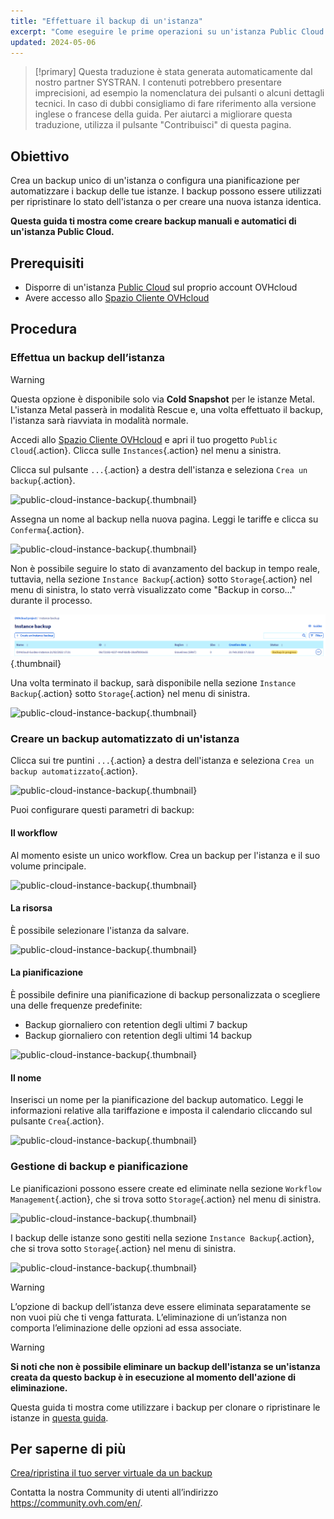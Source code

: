 ```yaml
---
title: "Effettuare il backup di un'istanza"
excerpt: "Come eseguire le prime operazioni su un'istanza Public Cloud dallo Spazio Cliente OVHcloud"
updated: 2024-05-06
---
```


> [!primary]
> Questa traduzione è stata generata automaticamente dal nostro partner SYSTRAN. I contenuti potrebbero presentare imprecisioni, ad esempio la nomenclatura dei pulsanti o alcuni dettagli tecnici. In caso di dubbi consigliamo di fare riferimento alla versione inglese o francese della guida. Per aiutarci a migliorare questa traduzione, utilizza il pulsante "Contribuisci" di questa pagina.
>

## Obiettivo

Crea un backup unico di un'istanza o configura una pianificazione per automatizzare i backup delle tue istanze. I backup possono essere utilizzati per ripristinare lo stato dell'istanza o per creare una nuova istanza identica.

**Questa guida ti mostra come creare backup manuali e automatici di un'istanza Public Cloud.**

## Prerequisiti

- Disporre di un'istanza [Public Cloud](https://www.ovhcloud.com/it/public-cloud/) sul proprio account OVHcloud
- Avere accesso allo [Spazio Cliente OVHcloud](/links/manager)

## Procedura

### Effettua un backup dell’istanza

> [!warning]
> Questa opzione è disponibile solo via **Cold Snapshot** per le istanze Metal. L'istanza Metal passerà in modalità Rescue e, una volta effettuato il backup, l'istanza sarà riavviata in modalità normale.
>

Accedi allo [Spazio Cliente OVHcloud](/links/manager) e apri il tuo progetto `Public Cloud`{.action}. Clicca sulle `Instances`{.action} nel menu a sinistra.

Clicca sul pulsante `...`{.action} a destra dell'istanza e seleziona `Crea un backup`{.action}.

![public-cloud-instance-backup](images/createbackup1.png){.thumbnail}

Assegna un nome al backup nella nuova pagina. Leggi le tariffe e clicca su `Conferma`{.action}.

![public-cloud-instance-backup](images/createbackup2.png){.thumbnail}

Non è possibile seguire lo stato di avanzamento del backup in tempo reale, tuttavia, nella sezione `Instance Backup`{.action} sotto `Storage`{.action} nel menu di sinistra, lo stato verrà visualizzato come "Backup in corso..." durante il processo.

![public-cloud-instance-backup](images/backup_in_progress.png){.thumbnail}

Una volta terminato il backup, sarà disponibile nella sezione `Instance Backup`{.action} sotto `Storage`{.action} nel menu di sinistra.

![public-cloud-instance-backup](images/createbackup3.png){.thumbnail}

### Creare un backup automatizzato di un'istanza

Clicca sui tre puntini `...`{.action} a destra dell'istanza e seleziona `Crea un backup automatizzato`{.action}.

![public-cloud-instance-backup](images/createbackup4.png){.thumbnail}

Puoi configurare questi parametri di backup:

#### **Il workflow** 

Al momento esiste un unico workflow. Crea un backup per l'istanza e il suo volume principale.

![public-cloud-instance-backup](images/createbackup5.png){.thumbnail}

#### **La risorsa** 

È possibile selezionare l'istanza da salvare.

![public-cloud-instance-backup](images/createbackup6.png){.thumbnail}

#### **La pianificazione** 

È possibile definire una pianificazione di backup personalizzata o scegliere una delle frequenze predefinite:

- Backup giornaliero con retention degli ultimi 7 backup
- Backup giornaliero con retention degli ultimi 14 backup

![public-cloud-instance-backup](images/createbackup7.png){.thumbnail}

#### **Il nome** 

Inserisci un nome per la pianificazione del backup automatico. Leggi le informazioni relative alla tariffazione e imposta il calendario cliccando sul pulsante `Crea`{.action}.
 
![public-cloud-instance-backup](images/createbackup8.png){.thumbnail}

### Gestione di backup e pianificazione

Le pianificazioni possono essere create ed eliminate nella sezione `Workflow Management`{.action}, che si trova sotto `Storage`{.action} nel menu di sinistra.

![public-cloud-instance-backup](images/createbackup9.png){.thumbnail}

I backup delle istanze sono gestiti nella sezione `Instance Backup`{.action}, che si trova sotto `Storage`{.action} nel menu di sinistra.

![public-cloud-instance-backup](images/createbackup10.png){.thumbnail}

> [!warning]
> L’opzione di backup dell’istanza deve essere eliminata separatamente se non vuoi più che ti venga fatturata. L’eliminazione di un’istanza non comporta l’eliminazione delle opzioni ad essa associate.
>

> [!warning]
> **Si noti che non è possibile eliminare un backup dell'istanza se un'istanza creata da questo backup è in esecuzione al momento dell'azione di eliminazione.**

Questa guida ti mostra come utilizzare i backup per clonare o ripristinare le istanze in [questa guida](/pages/public_cloud/compute/create_restore_a_virtual_server_with_a_backup).

## Per saperne di più

[Crea/ripristina il tuo server virtuale da un backup](/pages/public_cloud/compute/create_restore_a_virtual_server_with_a_backup)

Contatta la nostra Community di utenti all’indirizzo <https://community.ovh.com/en/>.